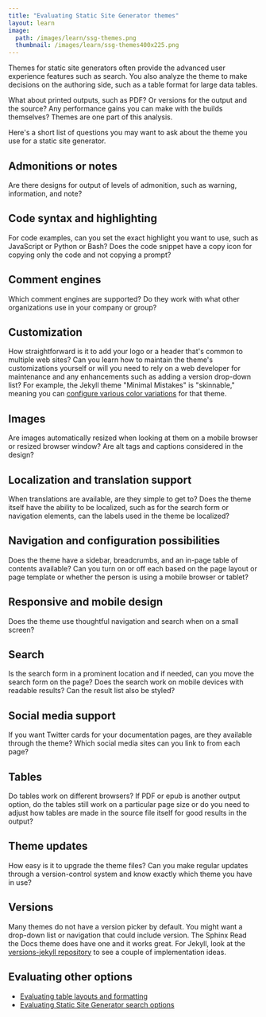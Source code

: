 ```yaml
---
title: "Evaluating Static Site Generator themes"
layout: learn
image:
  path: /images/learn/ssg-themes.png
  thumbnail: /images/learn/ssg-themes400x225.png
---
```


Themes for static site generators often provide the advanced user experience features such as search. You also analyze the theme to make decisions on the authoring side, such as a table format for large data tables.

What about printed outputs, such as PDF? Or versions for the output and the source? Any performance gains you can make with the builds themselves? Themes are one part of this analysis.

Here's a short list of questions you may want to ask about the theme you use for a static site generator.

## Admonitions or notes
Are there designs for output of levels of admonition, such as warning, information, and note?

## Code syntax and highlighting
For code examples, can you set the exact highlight you want to use, such as JavaScript or Python or Bash? Does the code snippet have a copy icon for copying only the code and not copying a prompt?

## Comment engines
Which comment engines are supported? Do they work with what other organizations use in your company or group?

## Customization
How straightforward is it to add your logo or a header that's common to multiple web sites? Can you learn how to maintain the theme's customizations yourself or will you need to rely on a web developer for maintenance and any enhancements such as adding a version drop-down list? For example, the Jekyll theme "Minimal Mistakes" is "skinnable," meaning you can [configure various color variations](https://mmistakes.github.io/minimal-mistakes/docs/configuration/) for that theme.

## Images
Are images automatically resized when looking at them on a mobile browser or resized browser window? Are alt tags and captions considered in the design?

## Localization and translation support
When translations are available, are they simple to get to? Does the theme itself have the ability to be localized, such as for the search form or navigation elements, can the labels used in the theme be localized?

## Navigation and configuration possibilities
Does the theme have a sidebar, breadcrumbs, and an in-page table of contents  available? Can you turn on or off each based on the page layout or page template or whether the person is using a mobile browser or tablet?

## Responsive and mobile design
Does the theme use thoughtful navigation and search when on a small screen?

## Search
Is the search form in a prominent location and if needed, can you move the search form on the page? Does the search work on mobile devices with readable results? Can the result list also be styled?

## Social media support
If you want Twitter cards for your documentation pages, are they available through the theme? Which social media sites can you link to from each page?

## Tables
Do tables work on different browsers? If PDF or epub is another output option, do the tables still work on a particular page size or do you need to adjust how tables are made in the source file itself for good results in the output?

## Theme updates
How easy is it to upgrade the theme files? Can you make regular updates through a version-control system and know exactly which theme you have in use?

## Versions
Many themes do not have a version picker by default. You might want a drop-down list or navigation that could include version. The Sphinx Read the Docs theme does have one and it works great. For Jekyll, look at the [versions-jekyll repository](https://github.com/justwriteclick/versions-jekyll) to see a couple of implementation ideas.

## Evaluating other options

* [Evaluating table layouts and formatting](https://www.docslikecode.com/learn/08-evaluating-table-layouts/)
* [Evaluating Static Site Generator search options](https://www.docslikecode.com/learn/09-ssg-search-implementations/)

